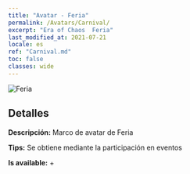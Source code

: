 ```yaml
---
title: "Avatar - Feria"
permalink: /Avatars/Carnival/
excerpt: "Era of Chaos  Feria"
last_modified_at: 2021-07-21
locale: es
ref: "Carnival.md"
toc: false
classes: wide
---
```

 ![Feria](/images/a/avatarFrame_95.png)

## Detalles

 **Descripción:** Marco de avatar de Feria 

 **Tips:** Se obtiene mediante la participación en eventos 

 **Is available:**  + 

